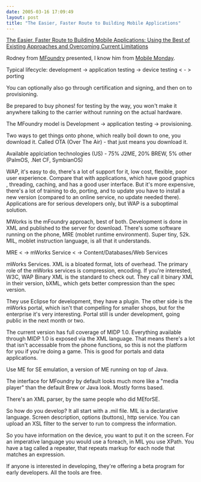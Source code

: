 ```yaml
---
date: 2005-03-16 17:09:49
layout: post
title: "The Easier, Faster Route to Building Mobile Applications"
---
```


[The Easier, Faster Route to Building Mobile Applications: Using the Best of Existing Approaches and Overcoming Current Limitations](http://conferences.oreillynet.com/cs/et2005/view/e_sess/6484)

Rodney from [MFoundry](http://www.mfoundry.com/) presented, I know him from [Mobile Monday](http://www.mobilemonday.com).

Typical lifecycle: development -> application testing -> device testing < - > porting

You can optionally also go through certification and signing, and then on to provisioning.

Be prepared to buy phones! for testing by the way, you won't make it anywhere talking to the carrier without running on the actual hardware.

The MFoundry model is Development -> application testing -> provisioning.

Two ways to get things onto phone, which really boil down to one, you download it.  Called OTA (Over The Air) - that just means you download it.

Available applciation technologies (US) - 75% J2ME, 20% BREW, 5% other (PalmOS, .Net CF, SymbianOS)

WAP, it's easy to do, there's a lot of support for it, low cost, flexible, poor user experience. Compare that with applications, which have good graphics , threading, caching, and has a good user interface.  But it's more expensive, there's a lot of training to do, porting, and to update you have to install a new version (compared to an online service, no update needed there).  Applications are for serious developers only, but WAP is a suboptimal solution.

MWorks is the mFoundry approach, best of both.  Development is done in XML and published to the server for download. There's some software running on the phone, MRE (moblet runtime environment). Super tiny, 52k. MIL, moblet instruction language, is all that it understands. 

MRE < -> mWorks Service < -> Content/Databases/Web Services

mWorks Services.  XML is a bloated format, lots of overhead. The primary role of the mWorks services is compression, encoding. If you're interested, W3C, WAP Binary XML is the standard to check out. They call it binary XML in their version, bXML, which gets better compression than the spec version.

They use Eclipse for development, they have a plugin. The other side is the mWorks portal, which isn't that compelling for smaller shops, but for the enterprise it's very interesting.  Portal still is under development, going public in the next month or two.

The current version has full coverage of MIDP 1.0. Everything available through MIDP 1.0 is exposed via the XML language. That means there's a lot that isn't accessable from the phone functions, so this is not the platform for you if you're doing a game. This is good for portals and data applications.

Use ME for SE emulation, a version of ME running on top of Java.

The interface for MFoundry by default looks much more like a "media player" than the default Brew or Java look.  Mostly forms based.

There's an XML parser, by the same people who did MEforSE.

So how do you develop?  It all start with a .mil file.  MIL is a declarative language. Screen description, options (buttons), http service. You can upload an XSL filter to the server to run to compress the information.

So you have information on the device, you want to put it on the screen.  For an imperative language you would use a foreach, in MIL you use XPath. You have a tag called a repeater, that repeats markup for each node that matches an expression.

If anyone is interested in developing, they're offering a beta program for early developers.  All the tools are free.
